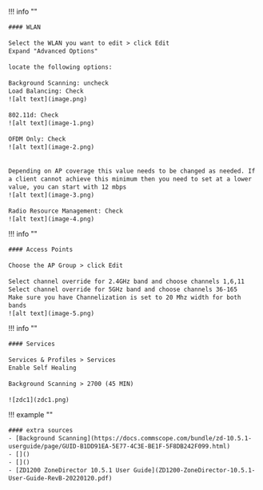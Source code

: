 !!! info ""
    
    #### WLAN

    Select the WLAN you want to edit > click Edit
    Expand "Advanced Options"

    locate the following options:

    Background Scanning: uncheck
    Load Balancing: Check
    ![alt text](image.png)

    802.11d: Check
    ![alt text](image-1.png)

    OFDM Only: Check
    ![alt text](image-2.png)


    Depending on AP coverage this value needs to be changed as needed. If a client cannot achieve this minimum then you need to set at a lower value, you can start with 12 mbps
    ![alt text](image-3.png)

    Radio Resource Management: Check
    ![alt text](image-4.png)


!!! info ""
    
    #### Access Points

    Choose the AP Group > click Edit

    Select channel override for 2.4GHz band and choose channels 1,6,11
    Select channel override for 5GHz band and choose channels 36-165
    Make sure you have Channelization is set to 20 Mhz width for both bands
    ![alt text](image-5.png)


!!! info ""
    
    #### Services 
    
    Services & Profiles > Services
    Enable Self Healing

    Background Scanning > 2700 (45 MIN)

    ![zdc1](zdc1.png)

!!! example ""

    #### extra sources
    - [Background Scanning](https://docs.commscope.com/bundle/zd-10.5.1-userguide/page/GUID-B1DD91EA-5E77-4C3E-BE1F-5F8DB242F099.html)
    - []()
    - []()
    - [ZD1200 ZoneDirector 10.5.1 User Guide](ZD1200-ZoneDirector-10.5.1-User-Guide-RevB-20220120.pdf)
